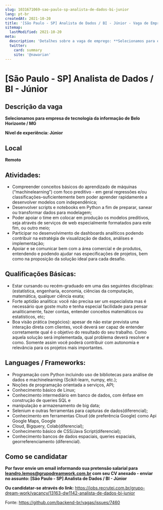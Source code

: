 ```yaml
---
slug: 1031671069-sao-paulo-sp-analista-de-dados-bi-junior
lang: pt-br
createdAt: 2021-10-20
title: '[São Paulo - SP] Analista de Dados / BI - Júnior - Vaga de Emprego'
sitemap:
  lastModified: 2021-10-20
meta:
  description: 'Detalhes sobre a vaga de emprego: **Selecionamos para empresa de tecnologia da informação de Belo Horizonte / MG** **Nível de experiência: Júnior**'
  twitter:
    card: summary
    site: '@nawarian'
---
```


# [São Paulo - SP] Analista de Dados / BI - Júnior

## Descrição da vaga

**Selecionamos para empresa de tecnologia da informação de Belo Horizonte / MG**

**Nível de experiência: Júnior**

## Local
**Remoto**

## Atividades:

- Compreender conceitos básicos do aprendizado de máquinas (“machinelearning”) com foco preditivo - em geral regressões e/ou classificações–suficientemente bem poder aprender rapidamente a desenvolver modelos com independênica;
- Desenvolver scripts e notebooks em Python a fim de preparar, sanear ou transformar dados para modelagem;
- Poder apoiar o time em colocar em produção os modelos preditivos, seja através de serviços de web especialmente formatados para este fim, ou outro meio;
- Participar no desenvolvimento de dashboards analíticos podendo contribuir na estratégia de visualização de dados, análises e implementação;
- Apoiar e se comunicar bem com a área comercial e de produtos, entendendo e podendo ajudar nas especificações de projetos, bem como na proposição da solução ideal para cada desafio.

## Qualificações Básicas:

- Estar cursando ou recém-graduado em uma das seguintes disciplinas: (estatística, engenharia, economia, ciências da computação, matemática, qualquer ciência exata;
- Forte aptidão analítica: você não precisa ser um especialista mas é necessário que goste muito e tenha especial facilidade para pensar analiticamente, fazer contas, entender conceitos matemáticos ou estatísticos, etc;
- Boa visão prática (negócios): apesar de não estar prevista uma interação direta com clientes, você deverá ser capaz de entender corretamente qual é o objetivo do resultado do seu trabalho. Como aquela solução será implementada, qual problema deverá resolver e como. Somente assim você poderá contribuir com autonomia e relevância para os projetos mais importantes.

## Languages / Frameworks:

- Programação com Python incluindo uso de bibliotecas para análise de dados e machinelearning (Scikit-learn, numpy, etc.);
- Noções de programação orientada a serviços, API;
- Conhecimento básico de Linux;
- Conhecimento intermediário em banco de dados, com ênfase em construção de queries SQL e
- manipulação e armazenamento de big data;
- Selenium e outras ferramentas para capturas de dados(diferencial);
- Conhecimento em ferramentas Cloud (de preferência Google) como Api Google Maps, Google
- Cloud, Bigquery, Colab(diferencial);
- Conhecimento básico de CSS/Java Script(diferencial);
- Conhecimento bancos de dados espaciais, queries espaciais, georreferenciamento (diferencial).

## Como se candidatar

**Por favor envie um email informando sua pretensão salarial para leandro.lemos@grupodreamwork.com.br com seu CV anexado - enviar no assunto: [São Paulo - SP] Analista de Dados / BI - Júnior**

**Ou candidatar-se através do link:** https://jobs.recrutei.com.br/grupo-dream-work/vacancy/13163-dw1142-analista-de-dados-bi-junior

Fonte: https://github.com/backend-br/vagas/issues/7460